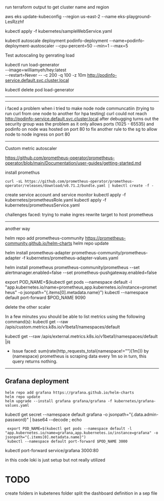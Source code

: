 run terraform output to get cluster name and region

aws eks update-kubeconfig --region us-east-2 --name eks-playground-LesRzzhf


kubectl apply -f kubernetes/sampleWebService.yaml

kubectl autoscale deployment podinfo-deployment --name=podinfo-deployment-austoscaler --cpu-percent=50 --min=1 --max=5


Test autoscaling by genrating load

kubectl run load-generator \
  --image=williamyeh/hey:latest \
  --restart=Never -- -c 200 -q 100 -z 10m  http://podinfo-service.default.svc.cluster.local

kubectl delete pod load-generator

---


---
i faced a problem when i tried to make node node communcatiin (trying to run curl from one node to another for hpa testing)
curl could not reach  http://podinfo-service.default.svc.cluster.local
after debugging turns out the security group was the problem as it only allows ports (1025 - 65535) and podinfo on node was hosted on port 80
to fix another rule to the sg to allow node to node ingress on port 80


----------------

Custom metric autoscaler

https://github.com/prometheus-operator/prometheus-operator/blob/main/Documentation/user-guides/getting-started.md

install promethus
```
curl -sL https://github.com/prometheus-operator/prometheus-operator/releases/download/v0.71.2/bundle.yaml | kubectl create -f -
```

create service account and service monitor
kubectl apply -f kubernetes/prometheusRole.yaml
kubectl apply -f kubernetes/prometheusService.yaml



challenges faced:
trying to make ingres rewrite target to host prometheus

---
another way



helm repo add prometheus-community https://prometheus-community.github.io/helm-charts
helm repo update

helm install prometheus-adapter prometheus-community/prometheus-adapter -f kubernetes/prometheus-adapter-values.yaml

helm install prometheus prometheus-community/prometheus --set alertmanager.enabled=false --set prometheus-pushgateway.enabled=false


  export POD_NAME=$(kubectl get pods --namespace default -l "app.kubernetes.io/name=prometheus,app.kubernetes.io/instance=prometheus" -o jsonpath="{.items[0].metadata.name}")
  kubectl --namespace default port-forward $POD_NAME 9090


delete the other scaler

In a few minutes you should be able to list metrics using the following command(s):
kubectl get --raw /apis/custom.metrics.k8s.io/v1beta1/namespaces/default


kubectl get --raw /apis/external.metrics.k8s.io/v1beta1/namespaces/default |jq

* Issue faced:
sum(rate(http_requests_total{namespace!=""}[1m])) by (namespace)
prometheus is scraping data every 1m so in turn, this query returns nothing.


----------------
## Grafana deployment
```
helm repo add grafana https://grafana.github.io/helm-charts
helm repo update
helm upgrade --install grafana grafana/grafana -f kubernetes/grafana-values.yaml
```

kubectl get secret --namespace default grafana -o jsonpath="{.data.admin-password}" | base64 --decode ; echo



     export POD_NAME=$(kubectl get pods --namespace default -l "app.kubernetes.io/name=grafana,app.kubernetes.io/instance=grafana" -o jsonpath="{.items[0].metadata.name}")
     kubectl --namespace default port-forward $POD_NAME 3000



kubectl port-forward service/grafana 3000:80



in this code loki is just setup but not really utilized


# TODO
create folders in kubetenes folder
split the dashboard definition in a sep file